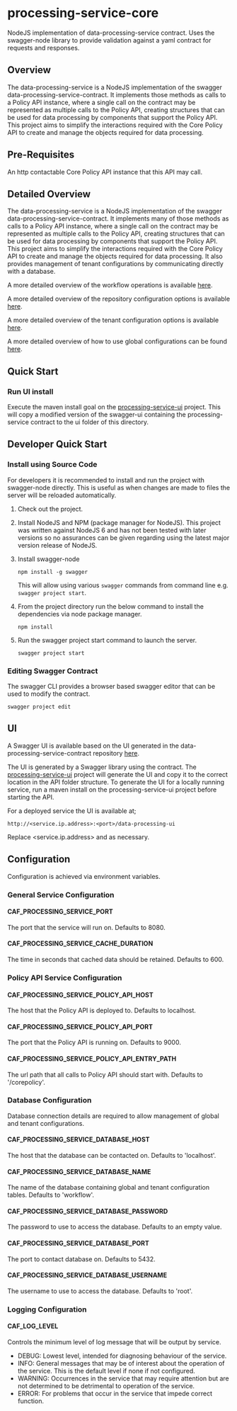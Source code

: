# processing-service-core

NodeJS implementation of data-processing-service contract. Uses the swagger-node library to provide validation against a yaml contract for requests and responses.

## Overview

The data-processing-service is a NodeJS implementation of the swagger data-processing-service-contract. It implements those methods as calls to a Policy API instance, where a single call on the contract may be represented as multiple calls to the Policy API, creating structures that can be used for data processing by components that support the Policy API. This project aims to simplify the interactions required with the Core Policy API to create and manage the objects required for data processing.

## Pre-Requisites

An http contactable Core Policy API instance that this API may call.

## Detailed Overview

The data-processing-service is a NodeJS implementation of the swagger data-processing-service-contract. It implements many of those methods as calls to a Policy API instance, where a single call on the contract may be represented as multiple calls to the Policy API, creating structures that can be used for data processing by components that support the Policy API. This project aims to simplify the interactions required with the Core Policy API to create and manage the objects required for data processing. It also provides management of tenant configurations by communicating directly with a database.

A more detailed overview of the workflow operations is available [here](./Architecture.md).

A more detailed overview of the repository configuration options is available [here](./repository-config-options.md).

A more detailed overview of the tenant configuration options is available [here](./tenant-config-options.md).

A more detailed overview of how to use global configurations can be found [here](./global-config-options.md).

## Quick Start

### Run UI install

Execute the maven install goal on the [processing-service-ui](../processing-service-ui) project. This will copy a modified version of the swagger-ui containing the processing-service contract to the ui folder of this directory.

## Developer Quick Start
### Install using Source Code
For developers it is recommended to install and run the project with swagger-node directly. This is useful as when changes are made to files the server will be reloaded automatically.

1. Check out the project.
2. Install NodeJS and NPM (package manager for NodeJS). This project was written against NodeJS 6 and has not been tested with later versions so no assurances can be given regarding using the latest major version release of NodeJS.
3. Install swagger-node

    ```
    npm install -g swagger
    ```
    This will allow using various `swagger` commands from command line e.g. `swagger project start`.
4. From the project directory run the below command to install the dependencies via node package manager.

    ```
    npm install
    ```
5. Run the swagger project start command to launch the server.

    ```
    swagger project start
    ```    
    
### Editing Swagger Contract

The swagger CLI provides a browser based swagger editor that can be used to modify the contract.

```
swagger project edit
```
    
## UI

A  Swagger UI is available based on the UI generated in the data-processing-service-contract repository [here](https://github.com/CAFDataProcessing/data-processing-service/tree/develop/processing-service-contract).

The UI is generated by a Swagger library using the contract. The [processing-service-ui](../processing-service-ui) project will generate the UI and copy it to the correct location in the API folder structure. To generate the UI for a locally running service, run a maven install on the processing-service-ui project before starting the API.

For a deployed service the UI is available at;

```
http://<service.ip.address>:<port>/data-processing-ui
```

Replace <service.ip.address> and <port> as necessary.

## Configuration

Configuration is achieved via environment variables.

### General Service Configuration

#### CAF_PROCESSING_SERVICE_PORT
The port that the service will run on. Defaults to 8080.

#### CAF_PROCESSING_SERVICE_CACHE_DURATION
The time in seconds that cached data should be retained. Defaults to 600.

### Policy API Service Configuration

#### CAF_PROCESSING_SERVICE_POLICY_API_HOST
The host that the Policy API is deployed to. Defaults to localhost.

#### CAF_PROCESSING_SERVICE_POLICY_API_PORT
The port that the Policy API is running on. Defaults to 9000.

#### CAF_PROCESSING_SERVICE_POLICY_API_ENTRY_PATH
The url path that all calls to Policy API should start with. Defaults to '/corepolicy'.

### Database Configuration

Database connection details are required to allow management of global and tenant configurations.

#### CAF_PROCESSING_SERVICE_DATABASE_HOST

The host that the database can be contacted on. Defaults to 'localhost'.

#### CAF_PROCESSING_SERVICE_DATABASE_NAME

The name of the database containing global and tenant configuration tables. Defaults to 'workflow'.

#### CAF_PROCESSING_SERVICE_DATABASE_PASSWORD

The password to use to access the database. Defaults to an empty value.

#### CAF_PROCESSING_SERVICE_DATABASE_PORT

The port to contact database on. Defaults to 5432.

#### CAF_PROCESSING_SERVICE_DATABASE_USERNAME

The username to use to access the database. Defaults to 'root'.

### Logging Configuration

#### CAF_LOG_LEVEL
Controls the minimum level of log message that will be output by service.
- DEBUG: Lowest level, intended for diagnosing behaviour of the service.
- INFO: General messages that may be of interest about the operation of the service. This is the default level if none if not configured.
- WARNING: Occurrences in the service that may require attention but are not determined to be detrimental to operation of the service.
- ERROR: For problems that occur in the service that impede correct function.

